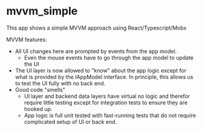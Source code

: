 # mvvm_simple
This app shows a simple MVVM approach using React/Typescript/Mobx 

MVVM features:

* All UI changes here are prompted by events from the app model.  
  * Even the mouse events have to go through the app model to update the UI
* The UI layer is now allowed to "know" about the app logic except for what is provided by the IAppModel interface.   In principle, this allows us to test the UI fully with no back end.
* Good code "smells"
  * UI layer and backend data layers have virtual no logic and therefor require little testing except for integration tests to ensure they are hooked up.
  * App logic is full unit tested with fast-running tests that do not require complicated setup of UI or back end.

